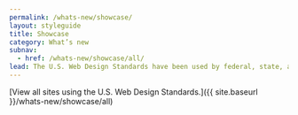 ```yaml
---
permalink: /whats-new/showcase/
layout: styleguide
title: Showcase
category: What’s new
subnav:
  - href: /whats-new/showcase/all/
lead: The U.S. Web Design Standards have been used by federal, state, and local governments to help build over 100 government websites. Below is a selection of sites that showcase what can be accomplished by using the Standards.
---
```


[View all sites using the U.S. Web Design Standards.]({{ site.baseurl }}/whats-new/showcase/all)
